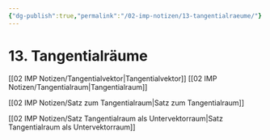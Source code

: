 ```yaml
---
{"dg-publish":true,"permalink":"/02-imp-notizen/13-tangentialraeume/"}
---
```


# 13. Tangentialräume
[[02 IMP Notizen/Tangentialvektor\|Tangentialvektor]]
[[02 IMP Notizen/Tangentialraum\|Tangentialraum]]

[[02 IMP Notizen/Satz zum Tangentialraum\|Satz zum Tangentialraum]]

[[02 IMP Notizen/Satz Tangentialraum als Untervektorraum\|Satz Tangentialraum als Untervektorraum]]


